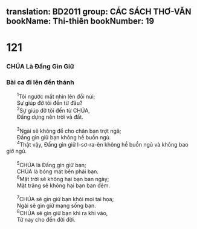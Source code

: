 translation: BD2011
group: CÁC SÁCH THƠ-VĂN
bookName: Thi-thiên 
bookNumber: 19
-------

<div class="title"><h1>121</h1><h3>CHÚA Là Ðấng Gìn Giữ</h3><h3>Bài ca đi lên đền thánh</h3></div>
<span class="verse thi_121_1">  <sup>1</sup>Tôi ngước mắt nhìn lên đồi núi;<br/>  Sự giúp đỡ tôi đến từ đâu?<br/></span>
<span class="verse thi_121_2">  <sup>2</sup>Sự giúp đỡ tôi đến từ CHÚA,<br/>  Ðấng dựng nên trời và đất.<br/><br/></span>
<span class="verse thi_121_3">  <sup>3</sup>Ngài sẽ không để cho chân bạn trợt ngã;<br/>  Ðấng gìn giữ bạn không hề buồn ngủ.<br/></span>
<span class="verse thi_121_4">  <sup>4</sup>Thật vậy, Ðấng gìn giữ I-sơ-ra-ên không hề buồn ngủ và không bao giờ ngủ.<br/><br/></span>
<span class="verse thi_121_5">  <sup>5</sup>CHÚA là Ðấng gìn giữ bạn;<br/>  CHÚA là bóng mát bên phải bạn.<br/></span>
<span class="verse thi_121_6">  <sup>6</sup>Mặt trời sẽ không hại bạn ban ngày;<br/>  Mặt trăng sẽ không hại bạn ban đêm.<br/><br/></span>
<span class="verse thi_121_7">  <sup>7</sup>CHÚA sẽ gìn giữ bạn khỏi mọi tai họa;<br/>  Ngài sẽ gìn giữ mạng sống bạn.<br/></span>
<span class="verse thi_121_8">  <sup>8</sup>CHÚA sẽ gìn giữ bạn khi ra khi vào,<br/>  Từ nay cho đến đời đời.<br/></span>
